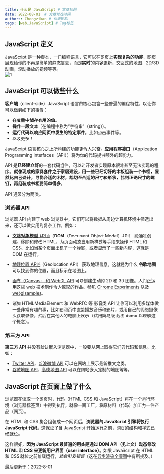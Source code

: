 ```yaml
---
title: 什么是 JavaScript # 文章标题
date: 2022-08-01  # 文章修改时间
authors: Chengzihan # 作者昵称
tags: [web,JavaScript] # Tag标签
---
```

## JavaScript 定义

JavaScript 是一种脚本，一门编程语言，它可以在网页上**实现复杂的功能**，网页展现给你的不再是简单的静态信息，而是**实时**的内容更新，交互式的地图，2D/3D 动画，滚动播放的视频等等。  
![1](https://jetzihan-img.oss-cn-beijing.aliyuncs.com/blog/20220801153120.png)

## JavaScript 可以做些什么

**客户端**（client-side）JavaScript 语言的核心包含一些普遍的编程特性，以让你可以做到如下的事情：  

- **在变量中储存有用的值**。  
- **操作一段文本**（在编程中称为“字符串”（string））。
- **运行代码以响应网页中发生的特定事件**。比如点击事件等。
- 以及更多！

JavaScript 语言核心之上所构建的功能更令人兴奋。**应用程序接口**（Application Programming Interfaces（API））将为你的代码提供额外的超能力。  

API 是**已经建立好**的一套代码组件，可以让开发者实现原本很难甚至无法实现的程序。**就像现成的家具套件之于家居建设，用一些已经切好的木板组装一个书柜，显然比自己设计，寻找合适的木材，裁切至合适的尺寸和形状，找到正确尺寸的螺钉，再组装成书柜要简单得多**。  

API 通常分为两类。  

### 浏览器 API

浏览器 API 内建于 web 浏览器中，它们可以将数据从周边计算机环境中筛选出来，还可以做实用的复杂工作。例如：  

- [**文档对象模型** API 🖱](https://developer.mozilla.org/zh-CN/docs/Web/API/Document_Object_Model)（**DOM**（Document Object Model）API） 能通过创建、移除和修改 HTML，为页面动态应用新样式等手段来操作 HTML 和 CSS。比如当某个页面出现了一个弹窗，或者显示了一些新内容，这就是 DOM 在运行。  

- [地理位置 API🖱](https://developer.mozilla.org/zh-CN/docs/Web/API/Geolocation)（Geolocation API） 获取地理信息。这就是为什么 **谷歌地图** 可以找到你的位置，而且标示在地图上。

- [画布（Canvas） 和 WebGL API](https://developer.mozilla.org/zh-CN/docs/Web/API/Canvas_API) 可以创建生动的 2D 和 3D 图像。人们正运用这些 web 技术制作令人惊叹的作品。参见 [Chrome Experiments](https://www.chromeexperiments.com/webgl) 以及 [webglsamples](https://webglsamples.org/)。

- 诸如 HTMLMediaElement 和 WebRTC 等 影音类 API 让你可以利用多媒体做一些非常有趣的事，比如在网页中直接播放音乐和影片，或用自己的网络摄像头获取录像，然后在其他人的电脑上展示（试用简易版 截图 demo 以理解这个概念）。

### 第三方 API

**第三方 API** 并没有默认嵌入浏览器中，一般要从网上取得它们的代码和信息。比如：  

- [Twitter API](https://dev.twitter.com/overview/documentation)、[新浪微博 API](https://open.weibo.com/) 可以在网站上展示最新推文之类。
- [谷歌地图 API](https://developers.google.com/maps/)、[高德地图 API](https://lbs.amap.com/) 可以在网站嵌入定制的地图等等。

## JavaScript 在页面上做了什么

浏览器在读取一个网页时，代码（HTML, CSS 和 JavaScript）将在一个运行环境（浏览器标签页）中得到执行。就像一间工厂，将原材料（代码）加工为一件产品（网页）。  

在 HTML 和 CSS 集合组装成一个网页后，**浏览器的 JavaScript 引擎将执行 JavaScript 代码**。这保证了当 JavaScript 开始运行之前，网页的结构和样式已经就位。  

这样很好，**因为 JavaScript 最普遍的用处是通过 DOM API（见上文）动态修改 HTML 和 CSS 来更新用户界面（user interface）**。如果 JavaScript 在 HTML 和 CSS 就位之前加载运行，*就会引发错误*（这在[异步渲染全景图](../../04.threejs%E5%85%A8%E6%99%AF%E5%9B%BE%E7%BD%91%E7%AB%99/04.%E5%BC%82%E6%AD%A5%E6%B8%B2%E6%9F%93%E5%85%A8%E6%99%AF%E5%9B%BE.md)中有所提及。）

<div class="time">
   最后更新于：2022-8-01
</div>
